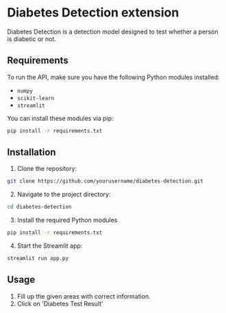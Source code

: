 # Diabetes Detection extension

Diabetes Detection is a detection model designed to test whether a person is diabetic or not.

## Requirements

To run the API, make sure you have the following Python modules installed:

- `numpy`
- `scikit-learn`
- `streamlit`

You can install these modules via pip:

```bash
pip install -r requirements.txt
```

## Installation

1. Clone the repository:

```bash
git clone https://github.com/yourusername/diabetes-detection.git
```

2. Navigate to the project directory:

```bash
cd diabetes-detection
```

3. Install the required Python modules

```bash
pip install -r requirements.txt
```

4. Start the Streamlit app:

```bash
streamlit run app.py
```

## Usage

1. Fill up the given areas with correct information.
2. Click on 'Diabetes Test Result'